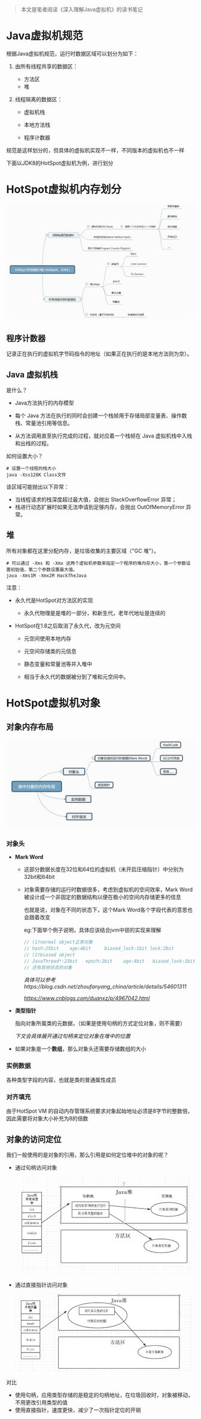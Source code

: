> 本文是笔者阅读《深入理解Java虚拟机》的读书笔记



# Java虚拟机规范

根据Java虚拟机规范，运行时数据区域可以划分为如下：

1. 由所有线程共享的数据区：

   - 方法区
   - 堆

2. 线程隔离的数据区：

   - 虚拟机栈

   - 本地方法栈
   - 程序计数器



规范是这样划分的，但具体的虚拟机实现不一样，不同版本的虚拟机也不一样

下面以JDK8的HotSpot虚拟机为例，进行划分



# HotSpot虚拟机内存划分

![jvm内存划分](jvm内存划分.JPG)

## 程序计数器

记录正在执行的虚拟机字节码指令的地址（如果正在执行的是本地方法则为空）。



## Java 虚拟机栈

是什么？

- Java方法执行的内存模型

- 每个 Java 方法在执行的同时会创建一个栈帧用于存储局部变量表、操作数栈、常量池引用等信息。

- 从方法调用直至执行完成的过程，就对应着一个栈帧在 Java 虚拟机栈中入栈和出栈的过程。

如何设置大小？

```shell
# 设置一个线程的栈大小
java -Xss128K Class文件
```

该区域可能抛出以下异常：

- 当线程请求的栈深度超过最大值，会抛出 StackOverflowError 异常；
- 栈进行动态扩展时如果无法申请到足够内存，会抛出 OutOfMemoryError 异常。



## 堆

所有对象都在这里分配内存，是垃圾收集的主要区域（"GC 堆"）。

```shell
# 可以通过 -Xms 和 -Xmx 这两个虚拟机参数来指定一个程序的堆内存大小，第一个参数设置初始值，第二个参数设置最大值。
java -Xms1M -Xmx2M HackTheJava
```



注意：

- 永久代是HotSpot对方法区的实现

  - 永久代物理是是堆的一部分，和新生代，老年代地址是连续的

- HotSpot在1.8之后取消了永久代，改为元空间

  - 元空间使用本地内存

  - 元空间存储类的元信息

  - 静态变量和常量池等并入堆中
  - 相当于永久代的数据被分到了堆和元空间中。





# HotSpot虚拟机对象

## 对象内存布局

![堆对象内存布局](堆对象内存布局.JPG)

### 对象头

- **Mark Word**

  - 这部分数据长度在32位和64位的虚拟机（未开启压缩指针）中分别为32bit和64bit

  - 对象需要存储的运行时数据很多，考虑到虚拟机的空间效率，Mark Word被设计成一个非固定的数据结构以便在极小的空间内存储更多的信息

    也就是说，对象在不同的状态下，这个Mark Word各个字段代表的意思也会跟着改变

    eg:下面举个例子说明，具体应该结合jvm中锁的实现来理解

    ```java
    // (1)normal object正常对象 
    // hash:25bit    age:4bit     biased_lock:1bit lock:2bit
    // (2)biased object
    // JavaThread*:23bit   epoch:2bit    age:4bit   biased_lock:1bit   lock:2bit
    // 还有其他状态的对象
    ```

    *具体可以参考https://blog.csdn.net/zhoufanyang_china/article/details/54601311*

    *<https://www.cnblogs.com/duanxz/p/4967042.html>*

- **类型指针**

  指向对象所属类的元数据，（如果是使用句柄的方式定位对象，则不需要）

  *下文会具体展开通过句柄来定位对象在堆中的位置*

- 如果对象是一个**数组**，那么对象头还需要存储数组的大小



### 实例数据

各种类型字段的内容，也就是类的普通属性成员



### 对齐填充

由于HotSpot VM 的自动内存管理系统要求对象起始地址必须是8字节的整数倍，因此需要将对象大小补充为8的倍数



## 对象的访问定位

我们一般使用的是对象的引用，那么引用是如何定位堆中的对象的呢？

- 通过句柄访问对象

  ![通过句柄访问对象](通过句柄访问对象.JPG)

- 通过直接指针访问对象

  ![通过直接指针访问对象](通过直接指针访问对象.JPG)

对比

- 使用句柄，应用类型存储的是稳定的句柄地址，在垃圾回收时，对象被移动，不用更改引用类型的值
- 使用直接指针，速度更快，减少了一次指针定位的开销